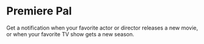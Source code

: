 # Premiere Pal

Get a notification when your favorite actor or director releases a new movie, or when your favorite TV show gets a new season.
